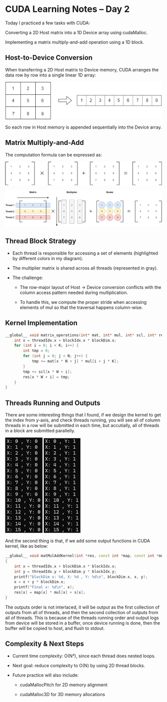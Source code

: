 # CUDA Learning Notes – Day 2
Today I practiced a few tasks with CUDA:

Converting a 2D Host matrix into a 1D Device array using cudaMalloc.

Implementing a matrix multiply-and-add operation using a 1D block.

## Host-to-Device Conversion
When transferring a 2D Host matrix to Device memory, CUDA arranges the data row by row into a single linear 1D array:

![Device Data Layout](https://github.com/raind-dev/CUDA-Programming/blob/main/C%26C%2B%2B%20CUDA/img/Device%20Data%20Layout.jpg)

So each row in Host memory is appended sequentially into the Device array.

## Matrix Multiply-and-Add
The computation formula can be expressed as:

![Matrix Multiply and Add](https://github.com/raind-dev/CUDA-Programming/blob/main/C%26C%2B%2B%20CUDA/img/Matrix%20Multiply%20Addtion.jpg)

![Matrix Multiply and Add V2](https://github.com/raind-dev/CUDA-Programming/blob/main/C%26C%2B%2B%20CUDA/img/Matrix%20Multiply%20Addtion%202.jpg)

## Thread Block Strategy
- Each thread is responsible for accessing a set of elements (highlighted by different colors in my diagram).

- The multiplier matrix is shared across all threads (represented in gray).

- The challenge:

    - The row-major layout of Host → Device conversion conflicts with the column access pattern needed during multiplication.

    - To handle this, we compute the proper stride when accessing elements of mul so that the traversal happens column-wise.

## Kernel Implementation
```cpp
__global__ void matrix_operations(int* mat, int* mul, int* scl, int* res, int N, int K, int W) {
    int x = threadIdx.x + blockIdx.x * blockDim.x;
    for (int i = 0; i < K; i++) {
        int tmp = 0;
        for (int j = 0; j < N; j++) {
            tmp += mat[x * N + j] * mul[i + j * K];
        }
        tmp += scl[x * W + i];
        res[x * W + i] = tmp;
    }
}
```

## Threads Running and Outputs
There are some interesting things that I found, if we design the kernel to get the index from y-axis, and check threads running, you will see all of column threads in a row will be submitted in each time, but accutially, all of threads in a block are submitted parallelly. 

![Threads Running Order 1](../img/Thread%20Running%201.jpg) ![Threads Running Order 2](../img/Thread%20Running%202.jpg)

And the second thing is that, if we add some output functions in CUDA kernel, like as below:
```cpp
__global__ void matMulAddKernel(int *res, const int *map, const int *mul, const int *s)
{
    int x = threadIdx.x + blockDim.x * blockIdx.x;
    int y = threadIdx.y + blockDim.y * blockIdx.y;
    printf("blockDim x: %d, X: %d , Y: %d\n", blockDim.x, x, y);
    x = x + y * blockDim.x;
    printf("Final x: %d\n", x);
    res[x] = map[x] * mul[x] + s[x];
}
```

The outputs order is not interlaced, it will be output as the first collection of outputs from all of threads, and then the second collection of outputs from all of threads. This is because of the threads running order and output logs from device will be stored in a buffer, once device running is done, then the buffer will be copied to host, and flush to stdout.

## Complexity & Next Steps
- Current time complexity: O(N²), since each thread does nested loops.

- Next goal: reduce complexity to O(N) by using 2D thread blocks.

- Future practice will also include:

    - cudaMallocPitch for 2D memory alignment

    - cudaMalloc3D for 3D memory allocations
